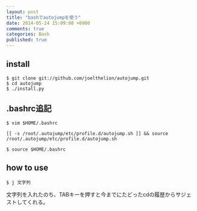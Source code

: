 ```yaml
---
layout: post
title: "bashでautojumpを使う"
date: 2014-05-24 15:09:08 +0900
comments: true
categories: Bash
published: true
---
```


## install

```
$ git clone git://github.com/joelthelion/autojump.git
$ cd autojump
$ ./install.py
```

## .bashrc追記

```
$ vim $HOME/.bashrc

[[ -s /root/.autojump/etc/profile.d/autojump.sh ]] && source /root/.autojump/etc/profile.d/autojump.sh
```

```
$ source $HOME/.bashrc
```

## how to use

```
$ j 文字列
```

文字列を入れたのち、TABキーを押すと今までにたどったcdの履歴からサジェストしてくれる。
